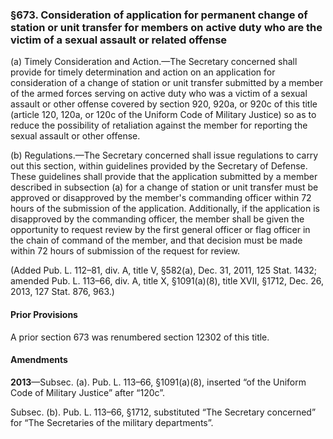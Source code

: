 ### §673. Consideration of application for permanent change of station or unit transfer for members on active duty who are the victim of a sexual assault or related offense ###

(a) Timely Consideration and Action.—The Secretary concerned shall provide for timely determination and action on an application for consideration of a change of station or unit transfer submitted by a member of the armed forces serving on active duty who was a victim of a sexual assault or other offense covered by section 920, 920a, or 920c of this title (article 120, 120a, or 120c of the Uniform Code of Military Justice) so as to reduce the possibility of retaliation against the member for reporting the sexual assault or other offense.

(b) Regulations.—The Secretary concerned shall issue regulations to carry out this section, within guidelines provided by the Secretary of Defense. These guidelines shall provide that the application submitted by a member described in subsection (a) for a change of station or unit transfer must be approved or disapproved by the member's commanding officer within 72 hours of the submission of the application. Additionally, if the application is disapproved by the commanding officer, the member shall be given the opportunity to request review by the first general officer or flag officer in the chain of command of the member, and that decision must be made within 72 hours of submission of the request for review.

(Added Pub. L. 112–81, div. A, title V, §582(a), Dec. 31, 2011, 125 Stat. 1432; amended Pub. L. 113–66, div. A, title X, §1091(a)(8), title XVII, §1712, Dec. 26, 2013, 127 Stat. 876, 963.)

#### Prior Provisions ####

A prior section 673 was renumbered section 12302 of this title.

#### Amendments ####

**2013**—Subsec. (a). Pub. L. 113–66, §1091(a)(8), inserted “of the Uniform Code of Military Justice” after “120c”.

Subsec. (b). Pub. L. 113–66, §1712, substituted “The Secretary concerned” for “The Secretaries of the military departments”.